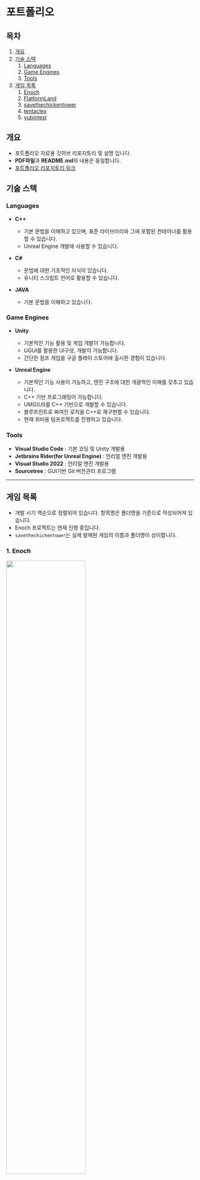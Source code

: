 포트폴리오
=============
## 목차

1. [개요](#개요)
1. [기술 스택](#기술-스택)
    1. [Languages](#Languages)
    2. [Game Engines](#Game-Engines)
    3. [Tools](#Tools)
1. [게임 목록](#게임-목록)
    1. [Enoch](#1-Enoch)
    1. [FlatformLand](#2-FlatformLand)    
    1. [savethechickentower](#3-savethechickentower)
    1. [tentacles](#4-tentacles)
    1. [yubintest](#5-yubintest)

## 개요
* 포트폴리오 자료용 깃허브 리포지토리 및 설명 입니다.
* **PDF파일**과 **README.md**의 내용은 동일합니다.
* [포트폴리오 리포지토리 링크](https://github.com/kimyubin/Portfolio)      
## 기술 스택

### Languages
* **C++**
    
    * 기본 문법을 이해하고 있으며, 표준 라이브러리와 그에 포함된 컨테이너를 활용할 수 있습니다.
    * Unreal Engine 개발에 사용할 수 있습니다.

* **C#**

    * 문법에 대한 기초적인 지식이 있습니다.
    * 유니티 스크립트 언어로 활용할 수 있습니다.
    
* **JAVA**
        
    * 기본 문법을 이해하고 있습니다.

### Game Engines
* **Unity**
    * 기본적인 기능 활용 및 게임 개발이 가능합니다.
    * UGUI를 활용한 UI구성, 개발이 가능합니다.
    * 간단한 점프 게임을 구글 플레이 스토어에 출시한 경험이 있습니다.

* **Unreal Engine**
    * 기본적인 기능 사용이 가능하고, 엔진 구조에 대한 개괄적인 이해를 갖추고 있습니다.
    * C++ 기반 프로그래밍이 가능합니다. 
    * UMG(UI)를 C++ 기반으로 개발할 수 있습니다.
    * 블루프린트로 짜여진 로직을 C++로 재구현할 수 있습니다.
    * 현재 취미용 팀프로젝트를 진행하고 있습니다.


### Tools
* **Visual Studio Code** : 기본 코딩 및 Unity 개발용
* **Jetbrains Rider(for Unreal Engine)** : 언리얼 엔진 개발용
* **Visual Studio 2022** : 언리얼 엔진 개발용
* **Sourcetree** : GUI기반 Git 버전관리 프로그램

----------------------------------------------------------------

## 게임 목록
* 개발 시기 역순으로 정렬되어 있습니다. 항목명은 폴더명을 기준으로 작성되어져 있습니다.
* Enoch 프로젝트는 현재 진행 중입니다.
* ```savethechickentower```는 실제 발매된 게임의 이름과 폴더명이 상이합니다.
### 1. Enoch
<img src="./Images/Enoch01.png" width="65%"></img>
<img src="./Images/Enoch02.png" width="65%"></img>

|프로젝트 명|Enoch|
|:---|:---|
|유형|언리얼 엔진 팀 프로젝트|
|개발 인원|기획 1명, 클라이언트 프로그래머 2명, 서버 프로그래머 2명|
|개발 목적|취미|
|담당 영역 | UI, Drag&Drop 용병 구매/판매/배치/합성, 데이터 저장/불러오기|
|엔진 버전|Unreal Engine 4.27.2|

* **설명**
    * 오토체스류 게임(오토배틀러)
        * 비동기 기반 오토체스 게임을 목표로 만들고 있습니다.
        * 상점에서 용병이 등장할 확률은, 같은 게임에 있는 플레이어 기반이 아닌 이전에 플레이했던 기록을 바탕으로 생성된 적들의 풀(이하 적풀. Enemy Pool)을 기반으로 정해집니다.
        * 각 9명으로 이루어진 적풀 3개 중 1개를 플레이어가 고르면, 이를 바탕으로 상점이 구성될 예정입니다.
        * 현재 생성되는 적풀의 구성은 모두 랜덤입니다.
    * 폴더 안에는 서버 코드와 언리얼 엔진 코드가 모두 포함되어져 있습니다.
        * 언리얼 엔진 파트는 ```\Portfolio\1. Enoch\Code\Enoch```하위 폴더에 위치해 있습니다.
        * 언리얼 엔진에서 구동되는 소스는 ```\Portfolio\1. Enoch\Code\Enoch\Source\Enoch```에 위치해 있습니다.
    * 개발 진행 중

* **지원자 구현 목록**
    * 메인 화면 및 각 레벨 간 이동
    * 적풀 전체
        * 적풀 선택화면 UI
        * 적풀 내부 용병 정보 처리 로직
        * 리롤, 선택 등 내부 로직
        * 적풀 선택 후 적 용병의 필드 스폰
    * 상점, 인벤토리 및 Drag&Drop 기능 전체
        * 상점, 인벤토리 내부 로직
        * 상점, 인벤토리 간 용병의 구매/판매
        * 필드 용병의 Drag&Drop 배치/회수
        * 용병 구매 시, 필드/인벤토리에 있는 용병 자동 합성 구현.

    * 저장, 체력바, 사망 판정, 전투 결과 UI 구현(우측 골드/레벨 창 및 용병 정보창 제외)
        * 필드 데이터 저장 및 로드(스폰)(좌하단 UI)
    * 마우스 휠을 통한 카메라 각도 조정 및 필드 용병 각도 조정
    <br>
    * 구현 소스 목록(`\Source\`)
        |\Enoch|\Enoch\UIs|\Enoch\Commons|
        |:---|:---|:---|
        |CommanderWrapper|EnemyPoolDetailSlot|Commander(일부 제외)|
        |DragImage|EnemyPoolDetailsPanel|`- EnochCommander()`|
        |EnochDragDropOP|EnemyPoolPanel|`- uint32 addExp(uint32)`|
        |EnochField(일부)|EnochFightResultUI|`- uint16 getExpForNextLevel(uint8) `|
        |`- GenerateField()`|FieldDragDetector|`- uint16 getMaxFreeLancerNumber(uint8)`|
        |EnochFieldDropProtector|FreeLancerDeathUI||
        |EnochFieldSaveSlot|FreeLancerUnifiedUpperUI||
        |EnochFreeLancer(일부)|PlayMenuUIManager||
        |`- UI 컴포넌트`|SelectEnemyPoolUI||
        |`- RotatorSetforCamera()`|UniformSlot||
        |`- SetDragDetectOnOff(bool OnOff)`|||
        |`- SetImageVisualOnOff(bool OnOff)`|||
        |EnochGameModeBase|||
        |EnochGameModeBaseEnemyPool|||
        |EnochGameModeBasePlay|||
        |EnochGameModeBaseStart|||
        |EnochMouseController|||
        |EnochSaveField|||
        |EnochSaveGameState|||
        |PlayDefaultPawn|||



### 2. FlatformLand
<img src="./Images/FlatformLand01.png" width="65%"></img>
<img src="./Images/FlatformLand02.png" width="65%"></img>


|프로젝트 명|FlatformLand|
|:---|:---|
|유형|유니티 개인 프로젝트|
|개발 인원|1명|
|개발 목적|취미|
|엔진 버전 | Unity 2019.3.0f3|

* **설명**
    * 로프를 이용한 2D 플랫포머 게임    
* **지원자 구현 목록**
    * 자연스러운 안티 에일리어싱을 위해 3D 모델로 구현
    * 로프 조준(c키), 로프 발사 및 당김(v키)
    * 장애물에 대한 로프 꺽임 구현.
    * 유니티 애니메이션이 아닌, FSM를 통한 캐릭터 애니메이션 구현(오브젝트를 직접 회전 시키는 방식)
    * 사망 판정 및 부활

### 3. savethechickentower
<img src="./Images/BeyondtheSky01.png" width="25%"></img>
<img src="./Images/BeyondtheSky02.png" width="25%"></img>
<img src="./Images/BeyondtheSky03.png" width="25%"></img><br/>

|프로젝트 명|BeyondtheSky(하늘 너머로)|
|:---|:---|
|유형|유니티 개인 프로젝트|
|개발 인원|1명|
|개발 목적| 구글 플레이 스토어 출시 |
|엔진 버전 | Unity 2019.3.0f3|
|다운로드 링크|[구글 플레이스토어](https://play.google.com/store/apps/details?id=com.KimFriedChicken.beyondthesky)|

* **설명**
    * 초기 컨샙이 변경되어 폴더명과 실제 프로젝트명이 다릅니다.
    * 두들 점프와 비슷한 점프 게임이며, 어린왕자와 사막 여우 이야기를 각색했습니다.
* **구현 목록**
    * 기울기 센서 대신 터치로 좌우 이동
    * 플랫폼(발판) 및 아이템 자동 생성 구현
    * 게임 오버, 클리어, 최고 기록, 중간저장 기능 구현
    * Json 기반 암호화된 데이터 저장 구현
    * 광고 삽입
    * 세팅 메뉴 및 기타 UI 구현

### 4. tentacles
<img src="./Images/tentacles01.PNG" width="65%"></img>
<img src="./Images/tentacles02.PNG" width="65%"></img>

|프로젝트 명|tentacles|
|:---|:---|
|유형|유니티 팀 프로젝트|
|개발 인원|기획 1명, 프로그래밍 2명|
|개발 목적|취미|
|담당 영역 | 캐릭터 스킬 일부, UI, 맵, 시스템 기능 프로그래밍|
|엔진 버전 | Unity 2019.1.0f2|

* **설명**
    * 2D 플랫포머 게임
* **지원자 구현 목록**
    * 픽셀 퍼펙트/시네머신을 사용해 자연스러운 화면과 카메라 워크 적용
    * 맵 전체 구현
    * UI 전체 구현
    * 시스템 기능 구현
        * 저장/불러오기(Json 기반)
        * 화면 전환/게임 종료
        * 일시정지(ESC) 및 메뉴 화면       
    * 플레이어 캐릭터 스킬 일부 구현
        * 상하 버튼으로 상하 시야 확보
        * 촉수 점프(c키). 공중 혹은 벼랑 끝에서 원거리 점프 가능.
        * 다리(bridge) 아래로 통과. 점프키(z)+↓키로 통과.
        * 체력 관리
        * 스킬 습득 시스템

### 5. yubintest
<img src="./Images/yubintest01.PNG" width="65%"></img>

|프로젝트 명|yubintest|
|:---|:---|
|유형|유니티 개인 프로젝트|
|개발 인원|1명|
|개발 목적|유니티 입문 공부용 프로젝트|
|엔진 버전 | Unity 2018.3.2f1|
* **설명**
    * 2D 플랫포머 게임
* **구현 목록**
    * 픽셀 퍼펙트/시네머신을 사용해 자연스러운 화면과 카메라 워크 적용
    * 플레이어 
        * 근거리/대시/원거리 공격(X, Z키), 점프(Space), 벽 점프, 벽 고정(Shift), 피격 구현        
    * 몬스터 
        * 순찰, 플레이어 감지, 원거리 공격 구현
    

 

    
